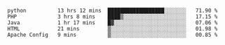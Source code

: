 <!--START_SECTION:waka-->
```text
python          13 hrs 12 mins  ██████████████████░░░░░░░   71.90 % 
PHP             3 hrs 8 mins    ████▒░░░░░░░░░░░░░░░░░░░░   17.15 % 
Java            1 hr 17 mins    █▓░░░░░░░░░░░░░░░░░░░░░░░   07.06 % 
HTML            21 mins         ▒░░░░░░░░░░░░░░░░░░░░░░░░   01.98 % 
Apache Config   9 mins          ▒░░░░░░░░░░░░░░░░░░░░░░░░   00.85 % 
```
<!--END_SECTION:waka-->
